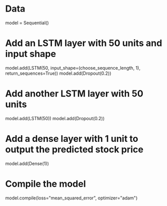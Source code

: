 # Data
model = Sequential()

# Add an LSTM layer with 50 units and input shape
model.add(LSTM(50, input_shape=(choose_sequence_length, 1), return_sequences=True))
model.add(Dropout(0.2))

# Add another LSTM layer with 50 units
model.add(LSTM(50))
model.add(Dropout(0.2))

# Add a dense layer with 1 unit to output the predicted stock price
model.add(Dense(1))

# Compile the model
model.compile(loss="mean_squared_error", optimizer="adam")
